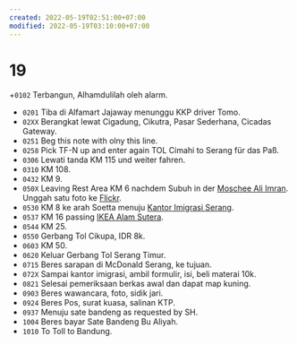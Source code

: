 ```yaml
---
created: 2022-05-19T02:51:00+07:00
modified: 2022-05-19T03:10:00+07:00
---
```

# 19

+`0102` Terbangun, Alhamdulilah oleh alarm.
+ `0201` Tiba di Alfamart Jajaway menunggu KKP driver Tomo.
+ `02XX` Berangkat lewat Cigadung, Cikutra, Pasar Sederhana, Cicadas Gateway.
+ `0251` Beg this note with olny this line.
+ `0258` Pick TF-N up and enter again TOL Cimahi to Serang für das Paß.
+ `0306` Lewati tanda KM 115 und weiter fahren.
+ `0310` KM 108.
+ `0432` KM 9.
+ `050X` Leaving Rest Area KM 6 nachdem Subuh in der [Moschee Ali Imran](https://g.co/kgs/9iSNCt). Unggah satu foto ke [Flickr](https://flic.kr/p/2nmqkgm).
+ `0530` KM 8 ke arah Soetta menuju [Kantor Imigrasi Serang](https://g.co/kgs/eECZhP).
+ `0537` KM 16 passing [IKEA Alam Sutera](https://maps.app.goo.gl/95uwqKeUSkWcSATP8).
+ `0544` KM 25.
+ `0550` Gerbang Tol Cikupa, IDR 8k.
+ `0603` KM 50.
+ `0620` Keluar Gerbang Tol Serang Timur.
+ `0715` Beres sarapan di McDonald Serang, ke tujuan.
+ `072X` Sampai kantor imigrasi, ambil formulir, isi, beli materai 10k.
+ `0821` Selesai pemeriksaan berkas awal dan dapat map kuning.
+ `0903` Beres wawancara, foto, sidik jari.
+ `0924` Beres Pos, surat kuasa, salinan KTP.
+ `0937` Menuju sate bandeng as requested by SH.
+ `1004` Beres bayar Sate Bandeng Bu Aliyah.
+ `1010` To Toll to Bandung.